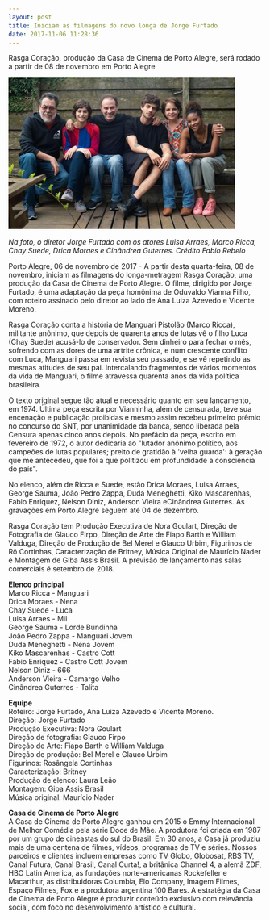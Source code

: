 ```yaml
---
layout: post
title: Iniciam as filmagens do novo longa de Jorge Furtado
date: 2017-11-06 11:28:36
---
```

Rasga Coração, produção da Casa de Cinema de Porto Alegre, será rodado a partir de 08 de novembro em Porto Alegre



![](/uploads/rasga-elenco.jpg)

*Na foto, o diretor Jorge Furtado com os atores Luisa Arraes, Marco Ricca, Chay Suede, Drica Moraes e Cinândrea Guterres. Crédito Fabio Rebelo*

Porto Alegre, 06 de novembro de 2017 - A partir desta quarta-feira, 08 de novembro, iniciam as filmagens do longa-metragem Rasga Coração, uma produção da Casa de Cinema de Porto Alegre. O filme, dirigido por Jorge Furtado, é uma adaptação da peça homônima de Oduvaldo Vianna Filho, com roteiro assinado pelo diretor ao lado de Ana Luiza Azevedo e Vicente Moreno.

Rasga Coração conta a história de Manguari Pistolão (Marco Ricca), militante anônimo, que depois de quarenta anos de lutas vê o filho Luca (Chay Suede) acusá-lo de conservador. Sem dinheiro para fechar o mês, sofrendo com as dores de uma artrite crônica, e num crescente conflito com Luca, Manguari passa em revista seu passado, e se vê repetindo as mesmas atitudes de seu pai. Intercalando fragmentos de vários momentos da vida de Manguari, o filme atravessa quarenta anos da vida política brasileira.

O texto original segue tão atual e necessário quanto em seu lançamento, em 1974. Última peça escrita por Vianninha, além de censurada, teve sua encenação e publicação proibidas e mesmo assim recebeu primeiro prêmio no concurso do SNT, por unanimidade da banca, sendo liberada pela Censura apenas cinco anos depois. No prefácio da peça, escrito em fevereiro de 1972, o autor dedicaria ao "lutador anônimo político, aos campeões de lutas populares; preito de gratidão à 'velha guarda': à geração que me antecedeu, que foi a que politizou em profundidade a consciência do país".

No elenco, além de Ricca e Suede, estão Drica Moraes, Luisa Arraes, George Sauma, João Pedro Zappa, Duda Meneghetti, Kiko Mascarenhas, Fabio Enriquez, Nelson Diniz, Anderson Vieira eCinândrea Guterres. As gravações em Porto Alegre seguem até 04 de dezembro.

Rasga Coração tem Produção Executiva de Nora Goulart, Direção de Fotografia de Glauco Firpo, Direção de Arte de Fiapo Barth e William Valduga, Direção de Produção de Bel Merel e Glauco Urbim, Figurinos de Rô Cortinhas, Caracterização de Britney, Música Original de Maurício Nader e Montagem de Giba Assis Brasil. A previsão de lançamento nas salas comerciais é setembro de 2018.

**Elenco principal**\
Marco Ricca - Manguari\
Drica Moraes - Nena \
Chay Suede - Luca\
Luisa Arraes - Mil\
George Sauma - Lorde Bundinha\
João Pedro Zappa - Manguari Jovem\
Duda Meneghetti - Nena Jovem\
Kiko Mascarenhas - Castro Cott\
Fabio Enriquez - Castro Cott Jovem\
Nelson Diniz - 666\
Anderson Vieira - Camargo Velho\
Cinândrea Guterres - Talita

**E﻿quipe**\
​Roteiro: Jorge Furtado, Ana Luiza Azevedo e Vicente Moreno.\
Direção: Jorge Furtado\
Produção Executiva: Nora Goulart\
Direção de fotografia: Glauco Firpo\
Direção de Arte: Fiapo Barth e William Valduga\
​Direção de produção: Bel Merel e Glauco Urbim\
Figurinos: Rosângela Cortinhas\
Caracterização: Britney\
Produção de elenco: Laura Leão\
Montagem: Giba Assis Brasil\
Música original: Maurício Nader

**Casa de Cinema de Porto Alegre**\
A Casa de Cinema de Porto Alegre ganhou em 2015 o Emmy Internacional de Melhor Comédia pela série Doce de Mãe. A produtora foi criada em 1987 por um grupo de cineastas do sul do Brasil. Em 30 anos, a Casa já produziu mais de uma centena de filmes, vídeos, programas de TV e séries. Nossos parceiros e clientes incluem empresas como TV Globo, Globosat, RBS TV, Canal Futura, Canal Brasil, Canal Curta!, a britânica Channel 4, a alemã ZDF, HBO Latin America, as fundações norte-americanas Rockefeller e Macarthur, as distribuidoras Columbia, Elo Company, Imagem Filmes, Espaço Filmes, Fox e a produtora argentina 100 Bares. A estratégia da Casa de Cinema de Porto Alegre é produzir conteúdo exclusivo com relevância social, com foco no desenvolvimento artístico e cultural.